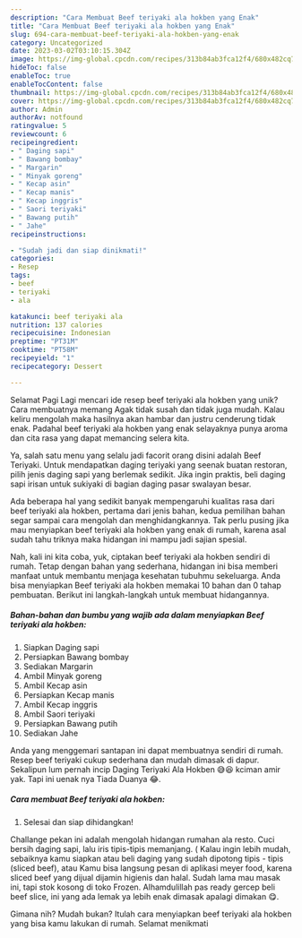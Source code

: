 ```yaml
---
description: "Cara Membuat Beef teriyaki ala hokben yang Enak"
title: "Cara Membuat Beef teriyaki ala hokben yang Enak"
slug: 694-cara-membuat-beef-teriyaki-ala-hokben-yang-enak
category: Uncategorized
date: 2023-03-02T03:10:15.304Z
image: https://img-global.cpcdn.com/recipes/313b84ab3fca12f4/680x482cq70/beef-teriyaki-ala-hokben-foto-resep-utama.jpg
hideToc: false
enableToc: true
enableTocContent: false
thumbnail: https://img-global.cpcdn.com/recipes/313b84ab3fca12f4/680x482cq70/beef-teriyaki-ala-hokben-foto-resep-utama.jpg
cover: https://img-global.cpcdn.com/recipes/313b84ab3fca12f4/680x482cq70/beef-teriyaki-ala-hokben-foto-resep-utama.jpg
author: Admin
authorAv: notfound
ratingvalue: 5
reviewcount: 6
recipeingredient:
- " Daging sapi"
- " Bawang bombay"
- " Margarin"
- " Minyak goreng"
- " Kecap asin"
- " Kecap manis"
- " Kecap inggris"
- " Saori teriyaki"
- " Bawang putih"
- " Jahe"
recipeinstructions:

- "Sudah jadi dan siap dinikmati!"
categories:
- Resep
tags:
- beef
- teriyaki
- ala

katakunci: beef teriyaki ala 
nutrition: 137 calories
recipecuisine: Indonesian
preptime: "PT31M"
cooktime: "PT58M"
recipeyield: "1"
recipecategory: Dessert

---
```



Selamat Pagi Lagi mencari ide resep beef teriyaki ala hokben yang unik? Cara membuatnya memang Agak tidak susah dan tidak juga mudah. Kalau keliru mengolah maka hasilnya akan hambar dan justru cenderung tidak enak. Padahal beef teriyaki ala hokben yang enak selayaknya punya aroma dan cita rasa yang dapat memancing selera kita.


Ya, salah satu menu yang selalu jadi facorit orang disini adalah Beef Teriyaki. Untuk mendapatkan daging teriyaki yang seenak buatan restoran, pilih jenis daging sapi yang berlemak sedikit. Jika ingin praktis, beli daging sapi irisan untuk sukiyaki di bagian daging pasar swalayan besar.

Ada beberapa hal yang sedikit banyak mempengaruhi kualitas rasa dari beef teriyaki ala hokben, pertama dari jenis bahan, kedua pemilihan bahan segar sampai cara mengolah dan menghidangkannya. Tak perlu pusing jika mau menyiapkan beef teriyaki ala hokben yang enak di rumah, karena asal sudah tahu triknya maka hidangan ini mampu jadi sajian spesial.


Nah, kali ini kita coba, yuk, ciptakan beef teriyaki ala hokben sendiri di rumah. Tetap dengan bahan yang sederhana, hidangan ini bisa memberi manfaat untuk membantu menjaga kesehatan tubuhmu sekeluarga. Anda bisa menyiapkan Beef teriyaki ala hokben memakai 10 bahan dan 0 tahap pembuatan. Berikut ini langkah-langkah untuk membuat hidangannya.

<!--inarticleads1-->

##### Bahan-bahan dan bumbu yang wajib ada dalam menyiapkan Beef teriyaki ala hokben:

1. Siapkan  Daging sapi
1. Persiapkan  Bawang bombay
1. Sediakan  Margarin
1. Ambil  Minyak goreng
1. Ambil  Kecap asin
1. Persiapkan  Kecap manis
1. Ambil  Kecap inggris
1. Ambil  Saori teriyaki
1. Persiapkan  Bawang putih
1. Sediakan  Jahe


Anda yang menggemari santapan ini dapat membuatnya sendiri di rumah. Resep beef teriyaki cukup sederhana dan mudah dimasak di dapur. Sekalipun lum pernah incip Daging Teriyaki Ala Hokben 😅😆 kciman amir yak. Tapi ini uenak nya Tiada Duanya 😂. 

<!--inarticleads2-->

##### Cara membuat Beef teriyaki ala hokben:


1. Selesai dan siap dihidangkan!

Challange pekan ini adalah mengolah hidangan rumahan ala resto. Cuci bersih daging sapi, lalu iris tipis-tipis memanjang. ( Kalau ingin lebih mudah, sebaiknya kamu siapkan atau beli daging yang sudah dipotong tipis - tipis (sliced beef), atau Kamu bisa langsung pesan di aplikasi meyer food, karena sliced beef yang dijual dijamin higienis dan halal. Sudah lama mau masak ini, tapi stok kosong di toko Frozen. Alhamdulillah pas ready gercep beli beef slice, ini yang ada lemak ya lebih enak dimasak apalagi dimakan 😋. 

Gimana nih? Mudah bukan? Itulah cara menyiapkan beef teriyaki ala hokben yang bisa kamu lakukan di rumah. Selamat menikmati
